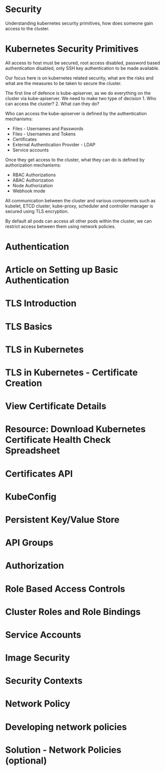 # Security
Understanding kubernetes security primitives, how does someone gain access to the cluster. 


# Kubernetes Security Primitives
All access to host must be secured, root access disabled, password based authentication disabled, only SSH key authentication to be made available. 

Our focus here is on kubernetes related security, what are the risks and what  are the measures  to be taken to secure the cluster.

The first line of defence is kube-apiserver, as we do everything on the cluster via kube-apiserver. We need to make two type of decision 1. Who can access the cluster? 2. What can they do?

Who can access the kube-apiserver is defined by the authentication mechanisms:
* Files - Usernames and Passwords
* Files - Usernames and Tokens
* Certificates
* External Authentication Provider - LDAP
* Service accounts

Once they get access to the cluster, what they can do is defined by authorization mechanisms:
* RBAC Authorizations
* ABAC Authorization
* Node Authorization
* Webhook mode

All communication between the cluster and various components such as kubelet, ETCD cluster, kube-proxy, scheduler and controller manager is secured using TLS encryption. 

By default all pods can access all other pods within the cluster, we can restrict access between them using network policies. 

# Authentication

# Article on Setting up Basic Authentication

# TLS Introduction

# TLS Basics

# TLS in Kubernetes

# TLS in Kubernetes - Certificate Creation

# View Certificate Details

# Resource: Download Kubernetes Certificate Health Check Spreadsheet


# Certificates API


# KubeConfig


# Persistent Key/Value Store

# API Groups

# Authorization

# Role Based Access Controls


# Cluster Roles and Role Bindings


# Service Accounts


# Image Security


# Security Contexts


# Network Policy

# Developing network policies


# Solution - Network Policies (optional)
